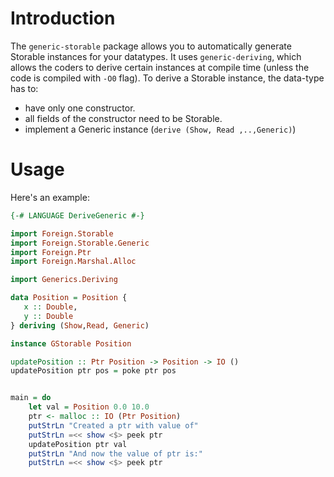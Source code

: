 # Introduction

The `generic-storable` package allows you to automatically generate Storable instances for your datatypes. It uses `generic-deriving`, which allows the coders to derive certain instances at compile time (unless the code is compiled with `-O0` flag). To derive a Storable instance, the data-type has to:

* have only one constructor.
* all fields of the constructor need to be Storable.
* implement a Generic instance (`derive (Show, Read ,..,Generic)`)

# Usage

Here's an example:


```haskell
{-# LANGUAGE DeriveGeneric #-}

import Foreign.Storable
import Foreign.Storable.Generic
import Foreign.Ptr
import Foreign.Marshal.Alloc

import Generics.Deriving

data Position = Position {
   x :: Double, 
   y :: Double
} deriving (Show,Read, Generic)

instance GStorable Position

updatePosition :: Ptr Position -> Position -> IO ()
updatePosition ptr pos = poke ptr pos


main = do
    let val = Position 0.0 10.0
    ptr <- malloc :: IO (Ptr Position)      
    putStrLn "Created a ptr with value of"
    putStrLn =<< show <$> peek ptr
    updatePosition ptr val
    putStrLn "And now the value of ptr is:"   
    putStrLn =<< show <$> peek ptr

```



